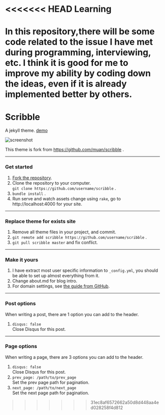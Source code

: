 <<<<<<< HEAD
Learning
========
  In this repository,there will be some code related to the issue I have met during programming, interviewing, etc. I think it is good 
for me to improve my ability by coding down the ideas, even if it is already implemented better by others.
=======
Scribble
========

A jekyll theme. [demo](http://chloerei.com/scribble/2013/10/11/placeholder-post/)
<br />

![screenshot](http://scribble.muan.co/images/screenshot.png)

This theme is fork from https://github.com/muan/scribble .

---

### Get started

1. [Fork the repository](https://github.com/chloerei/scribble/fork).
2. Clone the repository to your computer.<br /> `git clone https://github.com/username/scribble` .
3. `bundle install` .
4. Run serve and watch assets change using `rake`, go to http://localhost:4000 for your site.

---

### Replace theme for exists site

1. Remove all theme files in your project, and commit.
2. `git remote add scribble https://github.com/username/scribble` .
3. `git pull scribble master` and fix conflict.

---

### Make it yours

1. I have extract most user specific information to `_config.yml`, you should be able to set up almost everything from it.
2. Change about.md for blog intro.
3. For domain settings, see [the guide from GitHub](https://help.github.com/articles/setting-up-a-custom-domain-with-pages).

---

### Post options

When writing a post, there are 1 option you can add to the header.

1. `disqus: false`<br />
   Close Disqus for this post.

---

### Page options

When writing a page, there are 3 options you can add to the header.

1. `disqus: false`<br />
   Close Disqus for this post.
2. `prev_page: /path/to/prev_page`<br />
   Set the prev page path for pagination.
3. `next_page: /path/to/next_page`<br />
   Set the next page path for pagination.
>>>>>>> 31ec8af6572662a50d8d448aa4ed028258f4d812
